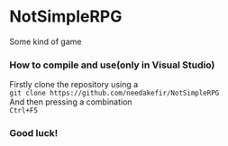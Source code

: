 # NotSimpleRPG
Some kind of game
### How to compile and use(only in Visual Studio)
 Firstly clone the repository using a   
`git clone https://github.com/needakefir/NotSimpleRPG`  
 And then pressing a combination  
`Ctrl+F5`  
### Good luck!
